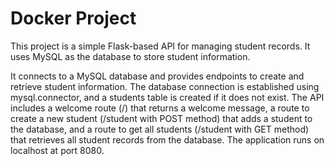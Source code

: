 # Docker Project

This project is a simple Flask-based API for managing student records. It uses MySQL as the database to store student information.

It connects to a MySQL database and provides endpoints to create and retrieve student information. The database connection is established using mysql.connector, and a students table is created if it does not exist. The API includes a welcome route (/) that returns a welcome message, a route to create a new student (/student with POST method) that adds a student to the database, and a route to get all students (/student with GET method) that retrieves all student records from the database. The application runs on localhost at port 8080.
